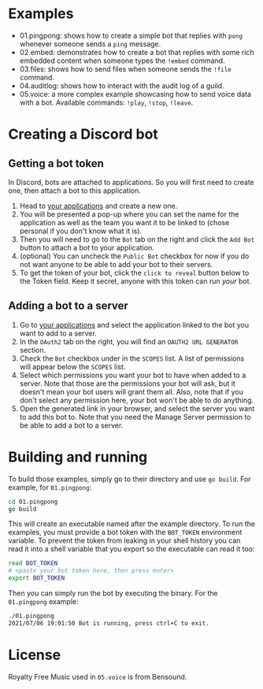 # Examples

- 01.pingpong: shows how to create a simple bot that replies with `pong` whenever someone sends a `ping` message.
- 02.embed: demonstrates how to create a bot that replies with some rich embedded content when someone types the `!embed` command.
- 03.files: shows how to send files when someone sends the `!file` command.
- 04.auditlog: shows how to interact with the audit log of a guild.
- 05.voice: a more complex example showcasing how to send voice data with a bot. Available commands: `!play`, `!stop`, `!leave`.

# Creating a Discord bot

## Getting a bot token

In Discord, bots are attached to applications. So you will first need to create one, then attach a bot to this application.

1. Head to [your applications](https://discordapp.com/developers/applications) and create a new one.
2. You will be presented a pop-up where you can set the name for the application as well as the team you want it to be linked to (chose personal if you don't know what it is).
3. Then you will need to go to the `Bot` tab on the right and click the `Add Bot` button to attach a bot to your application.
4. (optional) You can uncheck the `Public Bot` checkbox for now if you do not want anyone to be able to add your bot to their servers.
5. To get the token of your bot, click the `click to reveal` button below to the Token field. Keep it secret, anyone with this token can run *your* bot.

## Adding a bot to a server

1. Go to [your applications](https://discordapp.com/developers/applications) and select the application linked to the bot you want to add to a server.
2. In the `OAuth2` tab on the right, you will find an `OAUTH2 URL GENERATOR` section.
3. Check the `Bot` checkbox under in the `SCOPES` list. A list of permissions will appear below the `SCOPES` list.
4. Select which permissions you want your bot to have when added to a server. Note that those are the permissions your bot will ask, but it doesn't mean your bot users will grant them all. Also, note that if you don't select any permission here, your bot won't be able to do anything.
4. Open the generated link in your browser, and select the server you want to add this bot to. Note that you need the Manage Server permission to be able to add a bot to a server.

# Building and running

To build those examples, simply go to their directory and use `go build`. For example, for `01.pingpong`:

```sh
cd 01.pingpong
go build
```

This will create an executable named after the example directory. To run the examples, you must provide a bot token with the `BOT_TOKEN` environment variable. To prevent the token from leaking in your shell history you can read it into a shell variable that you export so the executable can read it too:

```sh
read BOT_TOKEN
# <paste your bot token here, then press enter>
export BOT_TOKEN
```

Then you can simply run the bot by executing the binary. For the `01.pingpong` example:

```sh
./01.pingpong
2021/07/06 19:01:50 Bot is running, press ctrl+C to exit.
```

# License

Royalty Free Music used in `05.voice` is from Bensound.
